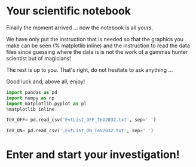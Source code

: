 # Your scientific notebook

Finally the moment arrived ... now the notebook is all yours.

We have only put the instruction that is needed so that the graphics you make can be seen (% matplotlib inline) and the instruction to read the data files since guessing where the data is is not the work of a gammas hunter scientist but of magicians!

The rest is up to you. That's right, do not hesitate to ask anything ...

Good luck and, above all, enjoy!


```python
import pandas as pd
import numpy as np
import matplotlib.pyplot as pl
%matplotlib inline
```

```python
TeV_OFF= pd.read_csv('EvtList_OFF_TeV2032.txt', sep=' ')
```

```python
TeV_ON= pd.read_csv('.EvtList_ON_TeV2032.txt', sep=' ')
```

# Enter and start your investigation!
